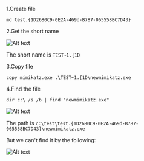 1.Create file

```
md test.{1D2680C9-0E2A-469d-B787-065558BC7D43}
```

2.Get the short name

![Alt text](https://raw.githubusercontent.com/3gstudent/Writeup/master/pic/Use%20Windows-s%20-GodMode-%20to%20hide%20file/1-1.png)

The short name is `TEST~1.{1D`

3.Copy file

```
copy mimikatz.exe .\TEST~1.{1D\newmimikatz.exe
```

4.Find the file

```
dir c:\ /s /b | find "newmimikatz.exe"
```

![Alt text](https://raw.githubusercontent.com/3gstudent/Writeup/master/pic/Use%20Windows-s%20-GodMode-%20to%20hide%20file/1-2.png)

The path is `c:\test\test.{1D2680C9-0E2A-469d-B787-065558BC7D43}\newmimikatz.exe`

But we can't find it by the following:

![Alt text](https://raw.githubusercontent.com/3gstudent/Writeup/master/pic/Use%20Windows-s%20-GodMode-%20to%20hide%20file/1-3.png)

